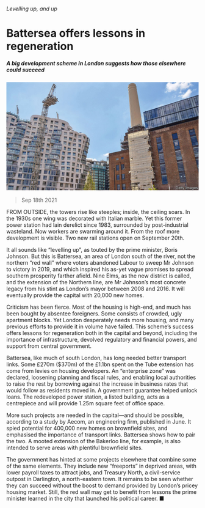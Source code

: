 ###### Levelling up, and up

# Battersea offers lessons in regeneration 

##### A big development scheme in London suggests how those elsewhere could succeed 

![image](images/20210918_BRP002_0.jpg) 

> Sep 18th 2021 

FROM OUTSIDE, the towers rise like steeples; inside, the ceiling soars. In the 1930s one wing was decorated with Italian marble. Yet this former power station had lain derelict since 1983, surrounded by post-industrial wasteland. Now workers are swarming around it. From the roof more development is visible. Two new rail stations open on September 20th.

It all sounds like “levelling up”, as touted by the prime minister, Boris Johnson. But this is Battersea, an area of London south of the river, not the northern “red wall” where voters abandoned Labour to sweep Mr Johnson to victory in 2019, and which inspired his as-yet vague promises to spread southern prosperity farther afield. Nine Elms, as the new district is called, and the extension of the Northern line, are Mr Johnson’s most concrete legacy from his stint as London’s mayor between 2008 and 2016. It will eventually provide the capital with 20,000 new homes.


Criticism has been fierce. Most of the housing is high-end, and much has been bought by absentee foreigners. Some consists of crowded, ugly apartment blocks. Yet London desperately needs more housing, and many previous efforts to provide it in volume have failed. This scheme’s success offers lessons for regeneration both in the capital and beyond, including the importance of infrastructure, devolved regulatory and financial powers, and support from central government.

Battersea, like much of south London, has long needed better transport links. Some £270m ($370m) of the £1.1bn spent on the Tube extension has come from levies on housing developers. An “enterprise zone” was declared, loosening planning and fiscal rules, and enabling local authorities to raise the rest by borrowing against the increase in business rates that would follow as residents moved in. A government guarantee helped unlock loans. The redeveloped power station, a listed building, acts as a centrepiece and will provide 1.25m square feet of office space.

More such projects are needed in the capital—and should be possible, according to a study by Aecom, an engineering firm, published in June. It spied potential for 400,000 new homes on brownfield sites, and emphasised the importance of transport links. Battersea shows how to pair the two. A mooted extension of the Bakerloo line, for example, is also intended to serve areas with plentiful brownfield sites.

The government has hinted at some projects elsewhere that combine some of the same elements. They include new “freeports” in deprived areas, with lower payroll taxes to attract jobs, and Treasury North, a civil-service outpost in Darlington, a north-eastern town. It remains to be seen whether they can succeed without the boost to demand provided by London’s pricey housing market. Still, the red wall may get to benefit from lessons the prime minister learned in the city that launched his political career. ■


